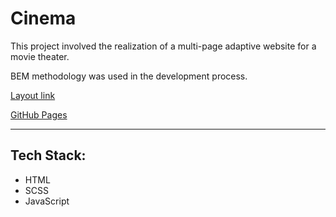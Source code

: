 # Cinema

This project involved the realization of a multi-page adaptive website for a movie theater.

BEM methodology was used in the development process.

[Layout link](https://www.figma.com/design/bI6ySbmOObKd5XXANgiHSt/Cinema?node-id=0-1&t=gnmVtVLlCKGFev1R-1)

[GitHub Pages](https://gidcher.github.io/cinema/)

---

## Tech Stack:

* HTML 
* SCSS
* JavaScript
